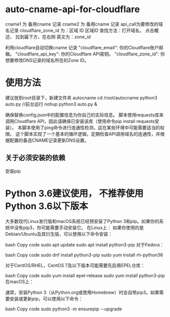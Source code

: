# auto-cname-api-for-cloudflare
cname1 为 备用cname 记录
cname2 为 备用cname 记录
api_call为要修改的域名记录
cloudflare_zone_id 为：区域 ID
区域ID 查找方法：打开域名， 点击概述， 拉到最下方，在右侧  英文为：zone_id 

利用cloudflare自动切换cname 记录
"cloudflare_email": 你的Cloudflare账户邮箱。
"cloudflare_api_key": 你的Cloudflare API密钥。
"cloudflare_zone_id": 你想要修改DNS记录的域名所在的Zone ID。
# 使用方法
建议放到root目录下，新建文件夹 autocname
cd /root/autocname 
python3 auto.py   //前台运行
nohup python3 auto.py &

确保替换config.json中的配置信息为你自己的实际信息。
脚本使用requests库来调用Cloudflare API，因此请确保已安装该库（使用命令pip install requests安装）。
本脚本使用了ping命令进行连通性检测，这在某些环境中可能需要适当的权限。
这个脚本实现了一个基本的循环逻辑，定期检查API调用域名的连通性，并根据配置的备选CNAME记录更新DNS设置。

## 关于必须安装的依赖
安装pip
# Python 3.6建议使用， 不推荐使用Python 3.6以下版本
大多数现代Linux发行版和macOS系统已经预安装了Python 3和pip。如果你的系统中没有pip3，你可能需要手动安装它。
在Linux上：
如果你使用的是Debian/Ubuntu及其衍生版，可以使用以下命令安装：

bash
Copy code
sudo apt update
sudo apt install python3-pip
对于Fedora：

bash
Copy code
sudo dnf install python3-pip
sudo yum install rh-python36

对于CentOS/RHEL，CentOS 7及以下版本可能需要先启用EPEL仓库：

bash
Copy code
sudo yum install epel-release
sudo yum install python3-pip
在macOS上：

通常，安装Python 3（从Python.org或使用Homebrew）时会自带pip3。如果需要安装或更新pip，可以使用以下命令：

bash
Copy code
sudo python3 -m ensurepip --upgrade
